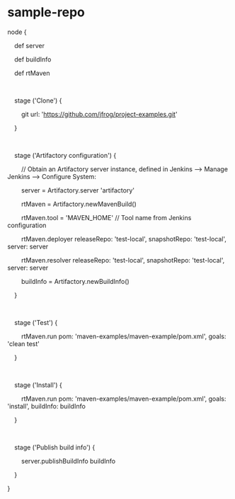 # sample-repo
node {

    def server

    def buildInfo

    def rtMaven

    

    stage ('Clone') {

        git url: 'https://github.com/jfrog/project-examples.git'

    }

 

    stage ('Artifactory configuration') {

        // Obtain an Artifactory server instance, defined in Jenkins --> Manage Jenkins --> Configure System:

        server = Artifactory.server 'artifactory'




        rtMaven = Artifactory.newMavenBuild()

        rtMaven.tool = 'MAVEN_HOME' // Tool name from Jenkins configuration

        rtMaven.deployer releaseRepo: 'test-local', snapshotRepo: 'test-local', server: server

        rtMaven.resolver releaseRepo: 'test-local', snapshotRepo: 'test-local', server: server




        buildInfo = Artifactory.newBuildInfo()

    }

 

    stage ('Test') {

        rtMaven.run pom: 'maven-examples/maven-example/pom.xml', goals: 'clean test'

    }

        

    stage ('Install') {

        rtMaven.run pom: 'maven-examples/maven-example/pom.xml', goals: 'install', buildInfo: buildInfo

    }

        

    stage ('Publish build info') {

        server.publishBuildInfo buildInfo

    }

}
